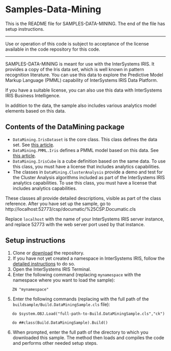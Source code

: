 # Samples-Data-Mining
This is the README file for SAMPLES-DATA-MINING. 
The end of the file has setup instructions.
************************************************************************************
Use or operation of this code is subject to acceptance of the license available in the code 
repository for this code.
************************************************************************************
SAMPLES-DATA-MINING is meant for use with the InterSystems IRIS. It provides a copy of the 
Iris data set, which is well known in pattern recognition literature. You can use this data 
to explore the Predictive Model Markup Language (PMML) capability of InterSystems IRIS Data 
Platform. 

If you have a suitable license, you can also use this data with InterSystems IRIS Business Intelligence.

In addition to the data, the sample also includes various analytics model elements based on this data.

## Contents of the DataMining package
* `DataMining.IrisDataset` is the core class. This class defines the data set. See [this article](http://docs.intersystems.com/irislatest/csp/docbook/DocBook.UI.Page.cls?KEY=APMML). 
* `DataMining.PMML.Iris` defines a PMML model based on this data. See [this article](http://docs.intersystems.com/irislatest/csp/docbook/DocBook.UI.Page.cls?KEY=APMML). 
* `DataMining.IrisCube` is a cube definition based on the same data. To use this class, 
  you must have a license that includes analytics capabilities. 
* The classes in `DataMining.ClusterAnalysis` provide a demo and test for the Cluster Analysis 
  algorithms included as part of the InterSystems IRIS analytics capabilities. To use this class, 
  you must have a license that includes analytics capabilities. 

These classes all provide detailed descriptions, visible as part of the class reference.
After you have set up the sample, go to http://localhost:52773/csp/documatic/%25CSP.Documatic.cls

Replace `localhost` with the name of your InterSystems IRIS server instance, and replace 52773 with the
web server port used by that instance.

## Setup instructions
1. Clone or [download](http://docs.intersystems.com/irislatest/csp/docbook/DocBook.UI.Page.cls?KEY=asamples) the repository.
2. If you have not yet created a namespace in InterSystems IRIS, follow the [detailed instructions](http://docs.intersystems.com/irislatest/csp/docbook/DocBook.UI.Page.cls?KEY=ASAMPLES_createns) to do so.
3. Open the InterSystems IRIS Terminal.
4. Enter the following command (replacing `mynamespace` with the namespace where you want to load the sample):
```
   ZN "mynamespace"
   ```
5. Enter the following commands (replacing with the full path of the `buildsample/Build.DataMiningSample.cls` file):
```
   do $system.OBJ.Load("full-path-to-Build.DataMiningSample.cls","ck")

   do ##class(Build.DataMiningSample).Build()
   ```
6. When prompted, enter the full path of the directory to which you downloaded this sample. The method then loads and compiles the code and performs other needed setup steps.

